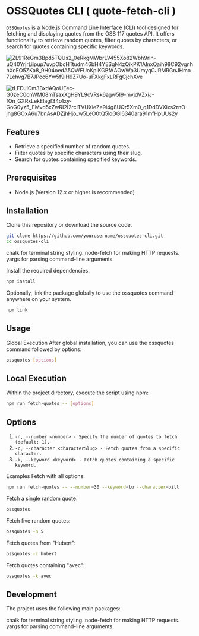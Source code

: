 # OSSQuotes CLI ( quote-fetch-cli ) 

`OSSQuotes` is a Node.js Command Line Interface (CLI) tool designed for fetching and displaying quotes from the OSS 117 quotes API. It offers functionality to retrieve random quotes, filter quotes by characters, or search for quotes containing specific keywords.


![ZL91ReGm3Bpd5TQUs2_0eRkgMWbrLV455Xo82Wbh9rln-uQ40YrjrLiipup7uvpObcHTtudm46bH4YESgN4zQikPK1AInxQaih98C92vgnhhXoFO5ZKa8_9H04oedA5QWFUoKpiKGBfAAOwWp3UmyqCJRMRGnJHmo7Lehvg7B7JPcc6Yw5f9iH9Z7Uo-uFXkgFxLRFgCjchXve](https://github.com/tahircivann/quote-fetch-cli/assets/69795597/c6836d12-1dd0-4992-bf73-5318084bd568)


![tLFDJiCm3BxdAQoUEec-G0zeC0cnWM08mTsaxXgH9YL9cVRsk6agw5I9-mvjdVZxiJ-fQn_GXRxLekElagf34o1xy-GoG0yz5_FMvd5xZwRI2I2rclTVUXleZe9i4g8UQr5Xm0_q1DdDVXixs2rnO-jhg8GOxA6u7bnAsADZjhHjo_w5LeO0tQ5loGGl6340ara91mfHpUUs2y](https://github.com/tahircivann/quote-fetch-cli/assets/69795597/3bcde72e-de5b-4c2a-865b-0448e45b34f1)


## Features

- Retrieve a specified number of random quotes.
- Filter quotes by specific characters using their slug.
- Search for quotes containing specified keywords.

## Prerequisites

- Node.js (Version 12.x or higher is recommended)

## Installation

Clone this repository or download the source code.

```sh
git clone https://github.com/yourusername/ossquotes-cli.git
cd ossquotes-cli
```
chalk for terminal string styling.
node-fetch for making HTTP requests.
yargs for parsing command-line arguments.

Install the required dependencies.

```sh
npm install
```
Optionally, link the package globally to use the ossquotes command anywhere on your system.


```sh
npm link
```

## Usage
Global Execution
After global installation, you can use the ossquotes command followed by options:

```sh
ossquotes [options]
```
## Local Execution
Within the project directory, execute the script using npm:

```sh
npm run fetch-quotes -- [options]
```

## Options
 
1. `-n, --number <number> - Specify the number of quotes to fetch (default: 1). `
2. `-c, --character <characterSlug> - Fetch quotes from a specific character. `
3. `-k, --keyword <keyword> - Fetch quotes containing a specific keyword. `
 
Examples
Fetch with all options:

```sh
npm run fetch-quotes -- --number=30 --keyword=tu --character=bill
```
Fetch a single random quote:

```sh
ossquotes
```
Fetch five random quotes:

```sh
ossquotes -n 5
```
Fetch quotes from "Hubert":

```sh
ossquotes -c hubert
```
Fetch quotes containing "avec":

```sh
ossquotes -k avec
```
## Development
The project uses the following main packages:

chalk for terminal string styling.
node-fetch for making HTTP requests.
yargs for parsing command-line arguments.
